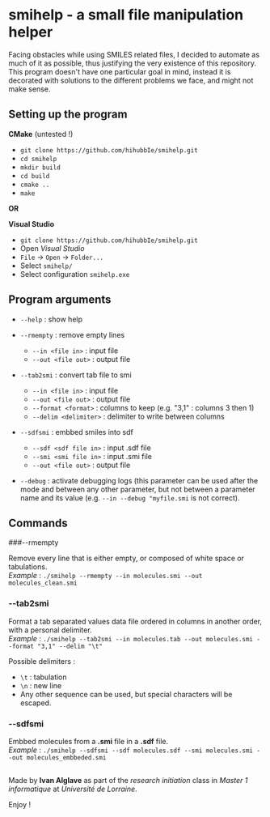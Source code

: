 # smihelp - a small file manipulation helper 

Facing obstacles while using SMILES related files, I decided to automate as much of it as possible, thus justifying the very existence of this repository. This program doesn't have one particular goal in mind, instead it is decorated with solutions to the different problems we face, and might not make sense.

## Setting up the program

**CMake** (untested !)
- `git clone https://github.com/hihubbIe/smihelp.git`
- `cd smihelp`
- `mkdir build`
- `cd build`
- `cmake ..`
- `make`

**OR**

**Visual Studio**
- `git clone https://github.com/hihubbIe/smihelp.git`
- Open *Visual Studio*
- `File` -> `Open` -> `Folder...`
- Select `smihelp/`
- Select configuration `smihelp.exe`

## Program arguments
- `--help` : show help
- `--rmempty` : remove empty lines
  - `--in <file in>` : input file
  - `--out <file out>` : output file
- `--tab2smi` : convert tab file to smi
  - `--in <file in>` : input file
  - `--out <file out>` : output file
  - `--format <format>` : columns to keep (e.g. "3,1" : columns 3 then 1)
  - `--delim <delimiter>` : delimiter to write between columns
- `--sdfsmi` : embbed smiles into sdf
  - `--sdf <sdf file in>` : input .sdf file
  - `--smi <smi file in>` : input .smi file
  - `--out <file out>` : output file 

- `--debug` : activate debugging logs (this parameter can be used after the mode and between any other parameter, but not between a parameter name and its value (e.g. `--in --debug "myfile.smi` is not correct).

## Commands

###--rmempty

Remove every line that is either empty, or composed of white space or tabulations.  
*Example* : `./smihelp --rmempty --in molecules.smi --out molecules_clean.smi`

### --tab2smi

Format a tab separated values data file ordered in columns in another order, with a personal delimiter.  
*Example* : `./smihelp --tab2smi --in molecules.tab --out molecules.smi --format "3,1" --delim "\t"`

Possible delimiters : 
- `\t` : tabulation
- `\n` : new line
- Any other sequence can be used, but special characters will be escaped.

### --sdfsmi

Embbed molecules from a **.smi** file in a **.sdf** file.  
*Example* : `./smihelp --sdfsmi --sdf molecules.sdf --smi molecules.smi --out molecules_embbeded.smi`

##
Made by **Ivan Alglave** as part of the *research initiation* class in *Master 1 informatique* at *Université de Lorraine*.

Enjoy ! 
